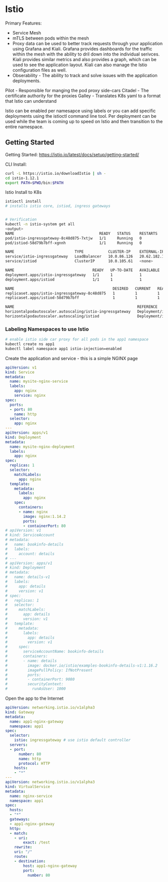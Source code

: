# Istio

Primary Features:

- Service Mesh
- mTLS between pods within the mesh
- Proxy data can be used to better track requests through your application using Grafana and Kiali. Grafana provides dashboards for the traffic within the mesh with the ability to dril down into the individual serivces. Kiali provides similar metrics and also provides a graph, which can be used to see the application layout. Kiali can also manage the Istio configuration files as well.
- Obserability - The ability to track and solve issues with the application deployments.

Pilot - Responsible for manging the pod proxy side-cars
Citadel - The certificate authority for the proxies
Galley - Translates K8s yaml to a format that Istio can understand

Istio can be enabled per namesapce using labels or you can add specific deployments using the istioctl command line tool. Per deployment can be used while the team is coming up to speed on Istio and then transition to the entire namespace.

## Getting Started

Getting Started: <https://istio.io/latest/docs/setup/getting-started/>

CLI Install:

```bash
curl -L https://istio.io/downloadIstio | sh -
cd istio-1.12.1
export PATH=$PWD/bin:$PATH
```

Istio Install to K8s

```bash
istioctl install
# installs istio core, istiod, ingress gateways


# Verification
kubectl -n istio-system get all
<output>
NAME                                      READY   STATUS    RESTARTS   AGE
pod/istio-ingressgateway-8c48d875-7xtjw   1/1     Running   0          75s
pod/istiod-58d79b7bff-xgnnh               1/1     Running   0          85s

NAME                           TYPE           CLUSTER-IP    EXTERNAL-IP     PORT(S)                                      AGE
service/istio-ingressgateway   LoadBalancer   10.0.86.126   20.62.182.139   15021:32671/TCP,80:30413/TCP,443:30436/TCP   75s
service/istiod                 ClusterIP      10.0.105.61   <none>          15010/TCP,15012/TCP,443/TCP,15014/TCP        85s

NAME                                   READY   UP-TO-DATE   AVAILABLE   AGE
deployment.apps/istio-ingressgateway   1/1     1            1           75s
deployment.apps/istiod                 1/1     1            1           85s

NAME                                            DESIRED   CURRENT   READY   AGE
replicaset.apps/istio-ingressgateway-8c48d875   1         1         1       75s
replicaset.apps/istiod-58d79b7bff               1         1         1       85s

NAME                                                       REFERENCE                         TARGETS         MINPODS   MAXPODS   REPLICAS   AGE
horizontalpodautoscaler.autoscaling/istio-ingressgateway   Deployment/istio-ingressgateway   <unknown>/80%   1         5         1          75s
horizontalpodautoscaler.autoscaling/istiod                 Deployment/istiod                 <unknown>/80%   1         5         1          85s
```


### Labeling Namespaces to use Istio

```bash
# enable istio side car proxy for all pods in the app1 namespace
kubectl create ns app1
kubectl label namespace app1 istio-injection=enabled
```

Create the application and service - this is a simple NGINX page

```yaml
apiVersion: v1
kind: Service
metadata:
  name: mysite-nginx-service
  labels:
    app: nginx
    service: nginx
spec:
  ports:
  - port: 80
    name: http
  selector:
    app: nginx
---
apiVersion: apps/v1
kind: Deployment
metadata:
  name: mysite-nginx-deployment
  labels:
    app: nginx
spec:
  replicas: 1
  selector:
    matchLabels:
      app: nginx
  template:
    metadata:
      labels:
        app: nginx
    spec:
      containers:
      - name: nginx
        image: nginx:1.14.2
        ports:
        - containerPort: 80
# apiVersion: v1
# kind: ServiceAccount
# metadata:
#   name: bookinfo-details
#   labels:
#     account: details
# ---
# apiVersion: apps/v1
# kind: Deployment
# metadata:
#   name: details-v1
#   labels:
#     app: details
#     version: v1
# spec:
#   replicas: 1
#   selector:
#     matchLabels:
#       app: details
#       version: v1
#   template:
#     metadata:
#       labels:
#         app: details
#         version: v1
#     spec:
#       serviceAccountName: bookinfo-details
#       containers:
#       - name: details
#         image: docker.io/istio/examples-bookinfo-details-v1:1.16.2
#         imagePullPolicy: IfNotPresent
#         ports:
#         - containerPort: 9080
#         securityContext:
#           runAsUser: 1000
```

Open the app to the Internet

```yaml
apiVersion: networking.istio.io/v1alpha3
kind: Gateway
metadata:
  name: app1-nginx-gateway
  namespace: app1
spec:
  selector:
    istio: ingressgateway # use istio default controller
  servers:
  - port:
      number: 80
      name: http
      protocol: HTTP
    hosts:
    - "*"
---
apiVersion: networking.istio.io/v1alpha3
kind: VirtualService
metadata:
  name: nginx-service
  namespace: app1
spec:
  hosts:
  - "*"
  gateways:
  - app1-nginx-gateway
  http:
  - match:
    - uri:
        exact: /test
    rewrite:
    uri: "/"
    route:
    - destination:
        host: app1-nginx-gateway
        port:
          number: 80

```